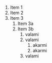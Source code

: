 1. Item 1
2. Item 2
3. Item 3
   1. Item 3a
   2. Item 3b
        1. valami
        2. valami
            1. akarmi
            2. akarmi
        3. valami